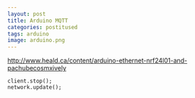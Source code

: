 ```yaml
---
layout: post
title: Arduino MQTT
categories: postitused
tags: arduino
image: arduino.png
---
```



http://www.heald.ca/content/arduino-ethernet-nrf24l01-and-pachubecosmxively

    client.stop();
    network.update();